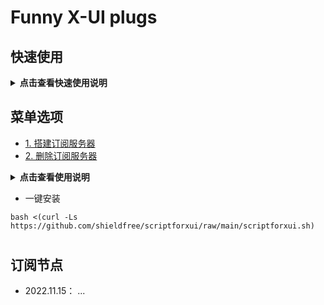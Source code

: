 # Funny X-UI plugs
##  快速使用


<details>
-  <summary><b> 点击查看快速使用说明</b></summary> 

 - 用一键安装命令进行安装
```
bash <(curl -Ls https://github.com/shieldfree/scriptforxui/raw/main/scriptforxui.sh)

```
运行界面如下

```
    0. 退出脚本 (Exit) 
 ——————————————————————————————————————————————————
    1. 搭建订阅服务器(Build subscription server)
    2. 删除订阅服务器(Delete subscription server)
    3. 安装端口++插件(Install port changer)
    4. 卸载端口++插件(Remove port changer)
    5. 安装客户端显示用量(Show Usage data)
    6. 卸载客户端显示用量(Remove Usage data)
    7. 订阅节点信息管理(Manage subscription links)
    8. 服务器信息管理(X-UI server manage)
    9. 批量添加节点(Add multiple inbounds)
    10. 其他参数设置(Other parameter setting)
 ——————————————————————————————————————————————————
  Please input a number [0-9]  

```

 1. 进入 <8. 服务器信息管理> 填写当前服务器的域名和订阅服务用的http端口。
 1. 进入 <8. 服务器信息管理> 菜单添加X-UI 所在的服务器信息，
输入服务器的域名，linux系统的用户名和密码(不是面板的)，以及服务器的名称(英文字母)， 安装在xui面板所在的服务器也需要输入, 
    - 输入的用户名 需要有权限能够访问 /etc目录下面板数据库
    - 如 xxxx.myserver.com   root   pass1234   candy
 1. 进入 <7.订阅节点信息管理> 菜单，添加订阅链接
    - 每个链接的 需要输入一个文件名(数字字母组合的10个字符以上)
    - inbound项目 是给当前订阅链接要添加的节点， 由xui服务器的名称+入站节点的ID组成， 
    - 假设 上面添加的命名为 candy的服务器有入站 1，2，3，4，5 ...
    - 就在inbound 填写  candy1  candy2 candy3 ...  中间空格区分
    - 该订阅链接就可以订阅这三个节点 
 1. 运行 <1. 搭建订阅服务器> 创建静态网站,运行完后屏幕显示订阅链接地址，如果看不到，
    - 订阅地址为 http://当前服务器域名:18080/sublinks/文件名，大概下面这个样子
    - http://xxxx.myserver.com:18080/sublinks/test98e9e8ijgf
    - http://xxxx.myserver.com:18080/sublinks/test3-kdiflvid
 1. 上面订阅地址如果需要转换成CLASH订阅链接
    - 安装docker命令， 下载2013tindy/subconverter镜像，生成容器以运行服务，命令如下：
    - docker run -d --restart=always -p 55555:25500 tindy2013/subconverter:latest
    - clash订阅地址为 https://xxxx.myserver.com:55555/sub?target=clash&url=<YOURSUBSCRIBELINK>
    - 如： https://xxxx.myserver.com:55555/sub?target=clash&url=http%3A%2F%2Fxxxx.myserver.com%3A18080%2Fsublinks%2Ftest3-kdiflvid
    - url 需要 URL Encoding 可以到这里转换☞：https://www.urlencoder.org/
    - 
 1. 目前Ubuntu机器上测试过可以运行。centos 还没试过
 
</details>  

## 菜单选项 
- [1. 搭建订阅服务器](#搭建订阅服务器)  
- [2. 删除订阅服务器](#删除订阅服务器)  


<details>
-  <summary><b> 点击查看使用说明</b></summary> 


##
1. ## 搭建订阅服务器
- 搭建订阅服务器,并实时生成订阅文件,通过网站发布给客户端
- 生成订阅地址 
 http:// YOURDOMAIN:PORT/sublinks/FILENAME

 ###  - 待解决问题
 - 订阅节点的管理方案- 数据库?  
 - 网站服务 ssl 证书配置
 - 端口号改为随机生成

## 1.删除订阅服务器
- 关闭并删除订阅网站服务器

## 安装 定时自动更改端口插件
- 每天定时更改端口
- 超过流量更改端口
 ###  - 待解决问题
 - 更改规则设置菜单还没有(只能手动修改配置文件)

## 删除定时自动更改端口插件
- 删除插件

## 安装使用流量显示插件
- 定时读取用量信息,在备注栏显示

## 删除使用流量显示插件
- 删除插件

## 插件参数设置
- 没写完
## xui服务器列表管理
- 添加删除用于生成订阅链接的xui服务器
- 
## 批量添加节点
- 使用批量添加功能添加后需要在X-UI面板点击一次**流量重置** 否则添加的节点不能正常工作(水平有限..)

## 申请 SSL证书
- 没写完
## 密钥文件路径一键填写
- 没写完

- X-UI panel
  

  
  

  

  
</details>  

-   一键安装
 

```
bash <(curl -Ls https://github.com/shieldfree/scriptforxui/raw/main/scriptforxui.sh)
```    



#
## 订阅节点 
- 2022.11.15： ...







